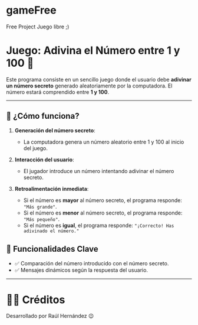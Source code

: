 # gameFree
Free Project Juego libre ;)

# Juego: Adivina el Número entre 1 y 100 🎯

Este programa consiste en un sencillo juego donde el usuario debe **adivinar un número secreto** generado aleatoriamente por la computadora. El número estará comprendido entre **1 y 100**.

---

## 🧠 ¿Cómo funciona?

1. **Generación del número secreto**:
   - La computadora genera un número aleatorio entre 1 y 100 al inicio del juego.

2. **Interacción del usuario**:
   - El jugador introduce un número intentando adivinar el número secreto.

3. **Retroalimentación inmediata**:
   - Si el número es **mayor** al número secreto, el programa responde: `"Más grande"`.
   - Si el número es **menor** al número secreto, el programa responde: `"Más pequeño"`.
   - Si el número es **igual**, el programa responde: `"¡Correcto! Has adivinado el número."`

## 🧪 Funcionalidades Clave

- ✅ Comparación del número introducido con el número secreto.
- ✅ Mensajes dinámicos según la respuesta del usuario.

---

# 🧑‍💻 Créditos

Desarrollado por Raúl Hernández 😉
